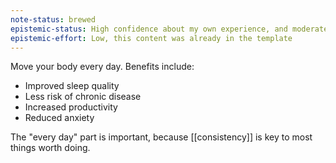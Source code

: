 ```yaml
---
note-status: brewed
epistemic-status: High confidence about my own experience, and moderately high confidence that it generalizes to others
epistemic-effort: Low, this content was already in the template
---
```


Move your body every day. Benefits include:

- Improved sleep quality
- Less risk of chronic disease
- Increased productivity
- Reduced anxiety

The "every day" part is important, because [[consistency]] is key to most things worth doing.
